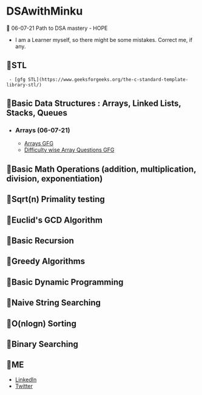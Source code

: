 # DSAwithMinku
🐰 06-07-21 Path to DSA mastery - HOPE

- I am a Learner myself, so there might be some mistakes. Correct me, if any.

## 🐰STL
     - [gfg STL](https://www.geeksforgeeks.org/the-c-standard-template-library-stl/)

## 🐰Basic Data Structures : Arrays, Linked Lists, Stacks, Queues
- ### Arrays (06-07-21)
     - [Arrays GFG](https://www.geeksforgeeks.org/array-data-structure/)
     - [Difficulty wise Array Questions GFG](https://www.geeksforgeeks.org/top-50-array-coding-problems-for-interviews/)

## 🐰Basic Math Operations (addition, multiplication, division, exponentiation)

## 🐰Sqrt(n) Primality testing

## 🐰Euclid's GCD Algorithm

## 🐰Basic Recursion

## 🐰Greedy Algorithms

## 🐰Basic Dynamic Programming

## 🐰Naive String Searching

## 🐰O(nlogn) Sorting

## 🐰Binary Searching

## 🐰ME
- [LinkedIn](https://www.linkedin.com/in/minku-singh%F0%9F%90%B0-2943a51a5/)
- [Twitter](https://twitter.com/minkusingh_)
